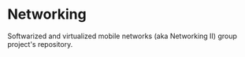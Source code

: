 # Networking
Softwarized and virtualized mobile networks (aka Networking II) group project's repository.
